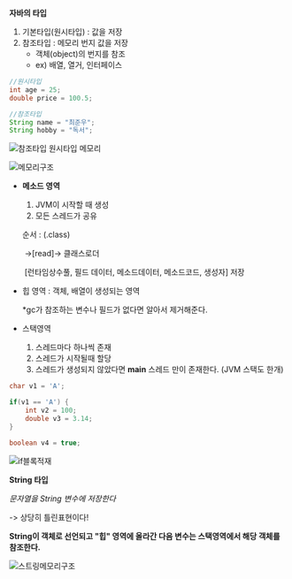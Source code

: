 **자바의 타입**

1. 기본타입(원시타입) : 값을 저장 
2. 참조타입 : 메모리 번지 값을 저장
   *  객체(object)의 번지를 참조 
   * ex) 배열, 열거, 인터페이스



```java
//원시타입
int age = 25;
double price = 100.5;

//참조타입
String name = "최준우";
String hobby = "독서";

```

![참조타입 원시타입 메모리](https://user-images.githubusercontent.com/33277588/61628325-efe37080-acbc-11e9-9d4c-122e38861d1c.jpg)

![메모리구조](https://user-images.githubusercontent.com/33277588/61628385-1a352e00-acbd-11e9-8702-b7674a2a14bd.jpg)

* **메소드 영역** 

  1. JVM이 시작할 때 생성
  2. 모든 스레드가 공유

  순서 : (.class)  

  ​						->[read]-> 클래스로더 

  ​																[런타임상수풀, 필드 데이터, 메소드데이터, 메소드코드, 생성자] 저장 

  

* 힙 영역 : 객체, 배열이 생성되는 영역

  *gc가 참조하는 변수나 필드가 없다면 알아서 제거해준다.

* 스택영역

  1. 스레드마다 하나씩 존재
  2. 스레드가 시작될때 할당
  3. 스레드가 생성되지 않았다면 **main** 스레드 만이 존재한다. (JVM 스택도 한개)

```java
char v1 = 'A';

if(v1 == 'A') {
    int v2 = 100;
    double v3 = 3.14;
}

boolean v4 = true;
```

![if블록적재](https://user-images.githubusercontent.com/33277588/61628709-0b02b000-acbe-11e9-8ffe-5e527ea48501.jpg)



**String 타입**

*문자열을 String 변수에 저장한다*

-> 상당히 틀린표현이다!



**String이 객체로 선언되고 "힙" 영역에 올라간 다음 변수는 스택영역에서 해당 객체를 참조한다.**

![스트링메모리구조](https://user-images.githubusercontent.com/33277588/61628881-6f257400-acbe-11e9-9a05-e0ebf6d47830.jpg)
